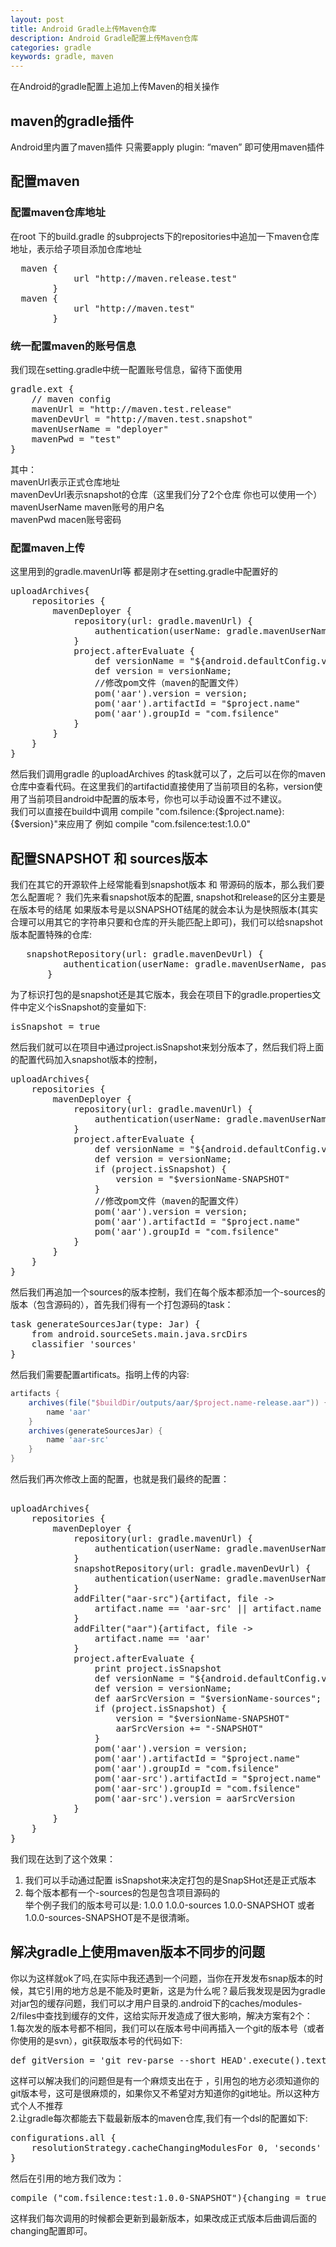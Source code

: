 ```yaml
---
layout: post
title: Android Gradle上传Maven仓库
description: Android Gradle配置上传Maven仓库
categories: gradle
keywords: gradle, maven
---
```


在Android的gradle配置上追加上传Maven的相关操作  

## maven的gradle插件
Android里内置了maven插件 只需要apply plugin: “maven” 即可使用maven插件

## 配置maven
### 配置maven仓库地址
在root 下的build.gradle 的subprojects下的repositories中追加一下maven仓库地址，表示给子项目添加仓库地址
<pre>
  maven {
            url "http://maven.release.test" 
        }
  maven {
            url "http://maven.test"
        }
</pre>
### 统一配置maven的账号信息  
 我们现在setting.gradle中统一配置账号信息，留待下面使用

<pre>
gradle.ext {
    // maven config
    mavenUrl = "http://maven.test.release"
    mavenDevUrl = "http://maven.test.snapshot"
    mavenUserName = "deployer"
    mavenPwd = "test"
}
</pre>
其中：  
mavenUrl表示正式仓库地址  
mavenDevUrl表示snapshot的仓库（这里我们分了2个仓库 你也可以使用一个）  
mavenUserName maven账号的用户名  
mavenPwd macen账号密码

### 配置maven上传
这里用到的gradle.mavenUrl等 都是刚才在setting.gradle中配置好的
<pre>
uploadArchives{
    repositories {
        mavenDeployer {
            repository(url: gradle.mavenUrl) {
                authentication(userName: gradle.mavenUserName, password: gradle.mavenPwd)
            }
            project.afterEvaluate {
                def versionName = "${android.defaultConfig.versionName}"
                def version = versionName;
                //修改pom文件（maven的配置文件）
                pom('aar').version = version;
                pom('aar').artifactId = "$project.name"
                pom('aar').groupId = "com.fsilence"  
            }
        }
    }
}
</pre>
然后我们调用gradle 的uploadArchives 的task就可以了，之后可以在你的maven仓库中查看代码。在这里我们的artifactid直接使用了当前项目的名称，version使用了当前项目android中配置的版本号，你也可以手动设置不过不建议。   
我们可以直接在build中调用 compile "com.fsilence:{$project.name}:{$version}"来应用了 例如 compile "com.fsilence:test:1.0.0"

## 配置SNAPSHOT 和 sources版本
我们在其它的开源软件上经常能看到snapshot版本 和 带源码的版本，那么我们要怎么配置呢？ 我们先来看snapshot版本的配置, snapshot和release的区分主要是在版本号的结尾 如果版本号是以SNAPSHOT结尾的就会本认为是快照版本(其实合理可以用其它的字符串只要和仓库的开头能匹配上即可)，我们可以给snapshot版本配置特殊的仓库:  
<pre>
   snapshotRepository(url: gradle.mavenDevUrl) {
          authentication(userName: gradle.mavenUserName, password: gradle.mavenPwd)
       }
</pre>
为了标识打包的是snapshot还是其它版本，我会在项目下的gradle.properties文件中定义个isSnapshot的变量如下:  
<pre>
isSnapshot = true
</pre>
然后我们就可以在项目中通过project.isSnapshot来划分版本了，然后我们将上面的配置代码加入snapshot版本的控制，  
<pre>
uploadArchives{
    repositories {
        mavenDeployer {
            repository(url: gradle.mavenUrl) {
                authentication(userName: gradle.mavenUserName, password: gradle.mavenPwd)
            }
            project.afterEvaluate {
                def versionName = "${android.defaultConfig.versionName}"
                def version = versionName;
                if (project.isSnapshot) {
                    version = "$versionName-SNAPSHOT"
                }
                //修改pom文件（maven的配置文件）
                pom('aar').version = version;
                pom('aar').artifactId = "$project.name"
                pom('aar').groupId = "com.fsilence"  
            }
        }
    }
}
</pre>

然后我们再追加一个sources的版本控制，我们在每个版本都添加一个-sources的版本（包含源码的），首先我们得有一个打包源码的task：  
<pre>
task generateSourcesJar(type: Jar) {
    from android.sourceSets.main.java.srcDirs
    classifier 'sources'
}
</pre>
然后我们需要配置artificats。指明上传的内容:  

```gradle
artifacts {
    archives(file("$buildDir/outputs/aar/$project.name-release.aar")) {
        name 'aar'
    }
    archives(generateSourcesJar) {
        name 'aar-src'
    }
}
```
然后我们再次修改上面的配置，也就是我们最终的配置：  
<pre>

uploadArchives{
    repositories {
        mavenDeployer {
            repository(url: gradle.mavenUrl) {
                authentication(userName: gradle.mavenUserName, password: gradle.mavenPwd)
            }
            snapshotRepository(url: gradle.mavenDevUrl) {
                authentication(userName: gradle.mavenUserName, password: gradle.mavenPwd)
            }
            addFilter("aar-src"){artifact, file ->
                artifact.name == 'aar-src' || artifact.name == 'aar'
            }
            addFilter("aar"){artifact, file ->
                artifact.name == 'aar'
            }
            project.afterEvaluate {
                print project.isSnapshot
                def versionName = "${android.defaultConfig.versionName}"
                def version = versionName;
                def aarSrcVersion = "$versionName-sources";
                if (project.isSnapshot) {
                    version = "$versionName-SNAPSHOT"
                    aarSrcVersion += "-SNAPSHOT"
                }
                pom('aar').version = version;
                pom('aar').artifactId = "$project.name"
                pom('aar').groupId = "com.fsilence"
                pom('aar-src').artifactId = "$project.name"
                pom('aar-src').groupId = "com.fsilence"
                pom('aar-src').version = aarSrcVersion
            }
        }
    }
}
</pre>
我们现在达到了这个效果：  
1. 我们可以手动通过配置 isSnapshot来决定打包的是SnapSHot还是正式版本  
2. 每个版本都有一个-sources的包是包含项目源码的  
举个例子我们的版本号可以是: 1.0.0 1.0.0-sources 1.0.0-SNAPSHOT 或者 1.0.0-sources-SNAPSHOT是不是很清晰。  

## 解决gradle上使用maven版本不同步的问题
你以为这样就ok了吗,在实际中我还遇到一个问题，当你在开发发布snap版本的时候，其它引用的地方总是不能及时更新，这是为什么呢？最后我发现是因为gradle对jar包的缓存问题，我们可以才用户目录的.android下的caches/modules-2/files中查找到缓存的文件，这给实际开发造成了很大影响，解决方案有2个：  
1.每次发的版本号都不相同，我们可以在版本号中间再插入一个git的版本号（或者你使用的是svn），git获取版本号的代码如下:  
<pre>
def gitVersion = 'git rev-parse --short HEAD'.execute().text.trim()
</pre>
这样可以解决我们的问题但是有一个麻烦支出在于 ，引用包的地方必须知道你的git版本号，这可是很麻烦的，如果你又不希望对方知道你的git地址。所以这种方式个人不推荐  
2.让gradle每次都能去下载最新版本的maven仓库,我们有一个dsl的配置如下:  
<pre>
configurations.all {
    resolutionStrategy.cacheChangingModulesFor 0, 'seconds'
}
</pre>
然后在引用的地方我们改为：  
<pre>
compile ("com.fsilence:test:1.0.0-SNAPSHOT"){changing = true}
</pre>
这样我们每次调用的时候都会更新到最新版本，如果改成正式版本后曲调后面的changing配置即可。  

